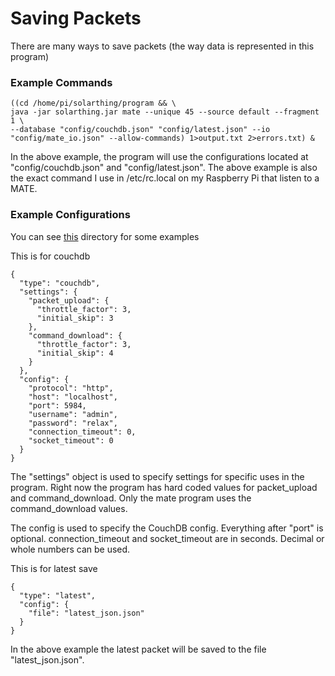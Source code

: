 # Saving Packets
There are many ways to save packets (the way data is represented in this program)

### Example Commands
```
((cd /home/pi/solarthing/program && \
java -jar solarthing.jar mate --unique 45 --source default --fragment 1 \
--database "config/couchdb.json" "config/latest.json" --io "config/mate_io.json" --allow-commands) 1>output.txt 2>errors.txt) &
```
In the above example, the program will use the configurations located at "config/couchdb.json" and "config/latest.json". The above
example is also the exact command I use in /etc/rc.local on my Raspberry Pi that listen to a MATE.

### Example Configurations
You can see [this](../config_templates) directory for some examples

This is for couchdb
```
{
  "type": "couchdb",
  "settings": {
    "packet_upload": {
      "throttle_factor": 3,
      "initial_skip": 3
    },
    "command_download": {
      "throttle_factor": 3,
      "initial_skip": 4
    }
  },
  "config": {
    "protocol": "http",
    "host": "localhost",
    "port": 5984,
    "username": "admin",
    "password": "relax",
    "connection_timeout": 0,
    "socket_timeout": 0
  }
}
```
The "settings" object is used to specify settings for specific uses in the program. Right now the program has hard coded values
for packet_upload and command_download. Only the mate program uses the command_download values.

The config is used to specify the CouchDB config. Everything after "port" is optional. connection_timeout and socket_timeout
are in seconds. Decimal or whole numbers can be used.

This is for latest save
```
{
  "type": "latest",
  "config": {
    "file": "latest_json.json"
  }
}
```
In the above example the latest packet will be saved to the file "latest_json.json".

